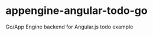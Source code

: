 appengine-angular-todo-go
=========================

Go/App Engine backend for Angular.js todo example
